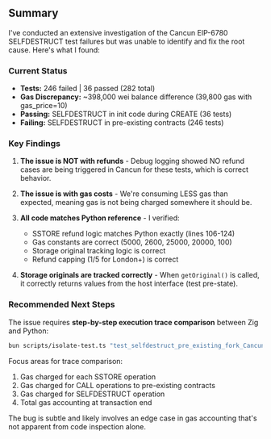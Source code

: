 ## Summary

I've conducted an extensive investigation of the Cancun EIP-6780 SELFDESTRUCT test failures but was unable to identify and fix the root cause. Here's what I found:

### Current Status
- **Tests:** 246 failed | 36 passed (282 total)
- **Gas Discrepancy:** ~398,000 wei balance difference (39,800 gas with gas_price=10)
- **Passing:** SELFDESTRUCT in init code during CREATE (36 tests)  
- **Failing:** SELFDESTRUCT in pre-existing contracts (246 tests)

### Key Findings

1. **The issue is NOT with refunds** - Debug logging showed NO refund cases are being triggered in Cancun for these tests, which is correct behavior.

2. **The issue is with gas costs** - We're consuming LESS gas than expected, meaning gas is not being charged somewhere it should be.

3. **All code matches Python reference** - I verified:
   - SSTORE refund logic matches Python exactly (lines 106-124)
   - Gas constants are correct (5000, 2600, 25000, 20000, 100)
   - Storage original tracking logic is correct
   - Refund capping (1/5 for London+) is correct

4. **Storage originals are tracked correctly** - When `getOriginal()` is called, it correctly returns values from the host interface (test pre-state).

### Recommended Next Steps

The issue requires **step-by-step execution trace comparison** between Zig and Python:

```bash
bun scripts/isolate-test.ts "test_selfdestruct_pre_existing_fork_Cancun_state_test_selfdestruct_contract_initial_balance_0_single_call"
```

Focus areas for trace comparison:
1. Gas charged for each SSTORE operation
2. Gas charged for CALL operations to pre-existing contracts  
3. Gas charged for SELFDESTRUCT operation
4. Total gas accounting at transaction end

The bug is subtle and likely involves an edge case in gas accounting that's not apparent from code inspection alone.